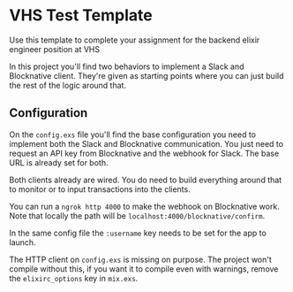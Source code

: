 # VHS Test Template

Use this template to complete your assignment for the backend elixir engineer position at VHS

In this project you'll find two behaviors to implement a Slack and Blocknative client. They're given as starting points where you can just build the rest of the logic around that.

## Configuration

On the `config.exs` file you'll find the base configuration you need to implement both the Slack and Blocknative communication. You just need to request an API key from Blocknative and the webhook for Slack. The base URL is already set for both.

Both clients already are wired. You do need to build everything around that to monitor or to input transactions into the clients.

You can run a `ngrok http 4000` to make the webhook on Blocknative work. Note that locally the path will be `localhost:4000/blocknative/confirm`.

In the same config file the `:username` key needs to be set for the app to launch.

The HTTP client on `config.exs` is missing on purpose. The project won't compile without this, if you want it to compile even with warnings, remove the `elixirc_options` key in `mix.exs`.

